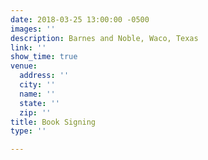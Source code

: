 ```yaml
---
date: 2018-03-25 13:00:00 -0500
images: ''
description: Barnes and Noble, Waco, Texas
link: ''
show_time: true
venue:
  address: ''
  city: ''
  name: ''
  state: ''
  zip: ''
title: Book Signing
type: ''

---
```

